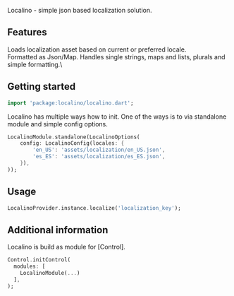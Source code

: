 Localino - simple json based localization solution.

## Features

Loads localization asset based on current or preferred locale.\
Formatted as Json/Map. Handles single strings, maps and lists, plurals and simple formatting.\

## Getting started

```dart
import 'package:localino/localino.dart';
```

Localino has multiple ways how to init. One of the ways is to via standalone module and simple config options.

```dart
LocalinoModule.standalone(LocalinoOptions(
    config: LocalinoConfig(locales: {
        'en_US': 'assets/localization/en_US.json',
        'es_ES': 'assets/localization/es_ES.json',
    }),
));
```

## Usage

```dart
LocalinoProvider.instance.localize('localization_key');
```

## Additional information

Localino is build as module for [Control].

```dart
Control.initControl(
  modules: [
    LocalinoModule(...)  
  ],
);
```
